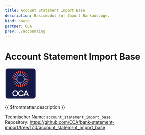 ```yaml
---
title: Account Statement Import Base
description: Basismodul für Import Bankauszüge.
kind: howto
partner: OCA
prev: ./accounting
---
```

# Account Statement Import Base
![icon_oca_app](attachments/icon_oca_app.png)

{{ $frontmatter.description }}

Technischer Name: `account_statement_import_base`\
Repository: <https://github.com/OCA/bank-statement-import/tree/17.0/account_statement_import_base>
